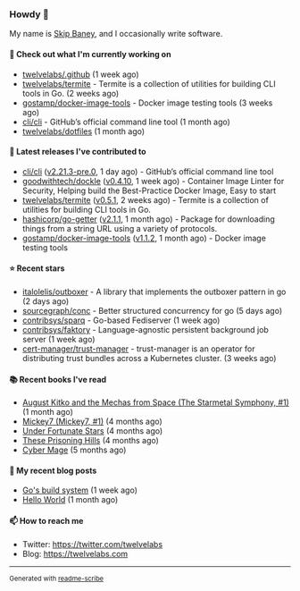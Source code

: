 ### Howdy 👋

My name is [Skip Baney](https://twelvelabs.com), and I occasionally write software.

#### 👷 Check out what I'm currently working on

- [twelvelabs/.github](https://github.com/twelvelabs/.github) (1 week ago)
- [twelvelabs/termite](https://github.com/twelvelabs/termite) - Termite is a collection of utilities for building CLI tools in Go. (2 weeks ago)
- [gostamp/docker-image-tools](https://github.com/gostamp/docker-image-tools) - Docker image testing tools (3 weeks ago)
- [cli/cli](https://github.com/cli/cli) - GitHub’s official command line tool (1 month ago)
- [twelvelabs/dotfiles](https://github.com/twelvelabs/dotfiles) (1 month ago)

#### 🔭 Latest releases I've contributed to

- [cli/cli](https://github.com/cli/cli) ([v2.21.3-pre.0](https://github.com/cli/cli/releases/tag/v2.21.3-pre.0), 1 day ago) - GitHub’s official command line tool
- [goodwithtech/dockle](https://github.com/goodwithtech/dockle) ([v0.4.10](https://github.com/goodwithtech/dockle/releases/tag/v0.4.10), 1 week ago) - Container Image Linter for Security, Helping build the Best-Practice Docker Image, Easy to start
- [twelvelabs/termite](https://github.com/twelvelabs/termite) ([v0.5.1](https://github.com/twelvelabs/termite/releases/tag/v0.5.1), 2 weeks ago) - Termite is a collection of utilities for building CLI tools in Go.
- [hashicorp/go-getter](https://github.com/hashicorp/go-getter) ([v2.1.1](https://github.com/hashicorp/go-getter/releases/tag/v2.1.1), 1 month ago) - Package for downloading things from a string URL using a variety of protocols.
- [gostamp/docker-image-tools](https://github.com/gostamp/docker-image-tools) ([v1.1.2](https://github.com/gostamp/docker-image-tools/releases/tag/v1.1.2), 1 month ago) - Docker image testing tools

#### ⭐ Recent stars

- [italolelis/outboxer](https://github.com/italolelis/outboxer) - A library that implements the outboxer pattern in go (2 days ago)
- [sourcegraph/conc](https://github.com/sourcegraph/conc) - Better structured concurrency for go (5 days ago)
- [contribsys/sparq](https://github.com/contribsys/sparq) - Go-based Fediserver (1 week ago)
- [contribsys/faktory](https://github.com/contribsys/faktory) - Language-agnostic persistent background job server (1 week ago)
- [cert-manager/trust-manager](https://github.com/cert-manager/trust-manager) - trust-manager is an operator for distributing trust bundles across a Kubernetes cluster. (3 weeks ago)

#### 📚 Recent books I've read

- [August Kitko and the Mechas from Space (The Starmetal Symphony, #1)](https://www.goodreads.com/review/show/5100246985?utm_medium=api&amp;utm_source=rss) (1 month ago)
- [Mickey7 (Mickey7, #1)](https://www.goodreads.com/review/show/4962790910?utm_medium=api&amp;utm_source=rss) (4 months ago)
- [Under Fortunate Stars](https://www.goodreads.com/review/show/4813809207?utm_medium=api&amp;utm_source=rss) (4 months ago)
- [These Prisoning Hills](https://www.goodreads.com/review/show/4691121446?utm_medium=api&amp;utm_source=rss) (4 months ago)
- [Cyber Mage](https://www.goodreads.com/review/show/4899957856?utm_medium=api&amp;utm_source=rss) (5 months ago)

#### 📜 My recent blog posts

- [Go&#39;s build system](https://twelvelabs.com/2023/01/02/go-build-system/) (1 week ago)
- [Hello World](https://twelvelabs.com/2022/11/20/hello-world/) (1 month ago)

#### 📫 How to reach me

- Twitter: <https://twitter.com/twelvelabs>
- Blog: <https://twelvelabs.com>

---

<sup>Generated with [readme-scribe](https://github.com/muesli/readme-scribe)</sup>

